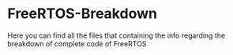 # FreeRTOS-Breakdown
Here you can find all the files that containing the info regarding the breakdown of complete code of FreeRTOS
